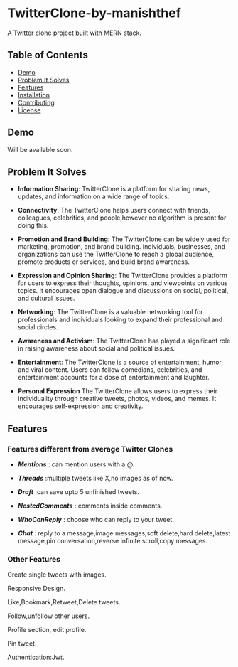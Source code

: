 # TwitterClone-by-manishthef


A Twitter clone project built with MERN stack.

## Table of Contents

- [Demo](#Demo)
- [Problem It Solves](#Problem-It-Solves)
- [Features](#Features)
- [Installation](#installation)
- [Contributing](#contributing)
- [License](#license)

## Demo
Will be available soon.

## Problem It Solves
- __Information Sharing__:
TwitterClone is a platform for sharing news, updates, and information on a wide range of topics.

- __Connectivity__:
The TwitterClone helps users connect with friends, colleagues, celebrities, and people,however no algorithm is present for doing this.

- __Promotion and Brand Building__:
The TwitterClone can be widely used for marketing, promotion, and brand building. Individuals, businesses, and organizations can use the TwitterClone to reach a global audience, promote products or services, and build brand awareness.

- __Expression and Opinion Sharing__:
The TwitterClone provides a platform for users to express their thoughts, opinions, and viewpoints on various topics. It encourages open dialogue and discussions on social, political, and cultural issues.

- __Networking__:
The TwitterClone is a valuable networking tool for professionals and individuals looking to expand their professional and social circles.

- __Awareness and Activism__:
The TwitterClone has played a significant role in raising awareness about social and political issues.

- __Entertainment__:
The TwitterClone is a source of entertainment, humor, and viral content. Users can follow comedians, celebrities, and entertainment accounts for a dose of entertainment and laughter.

- __Personal Expression__
The TwitterClone allows users to express their individuality through creative tweets, photos, videos, and memes. It encourages self-expression and creativity.

## Features
### Features different from average Twitter Clones
- *__Mentions__* : can mention users with a @.

- *__Threads__* :multiple tweets like X,no images as of now.

- *__Draft__* :can save upto 5 unfinished tweets.

- *__NestedComments__* : comments inside comments.

- *__WhoCanReply__* : choose who can reply to your tweet.

- *__Chat__* : reply to a message,image messages,soft delete,hard delete,latest message,pin conversation,reverse infinite scroll,copy messages.

### Other Features
Create single tweets with images.

Responsive Design.

Like,Bookmark,Retweet,Delete tweets.

Follow,unfollow other users.

Profile section, edit profile.

Pin tweet.

Authentication:Jwt.
